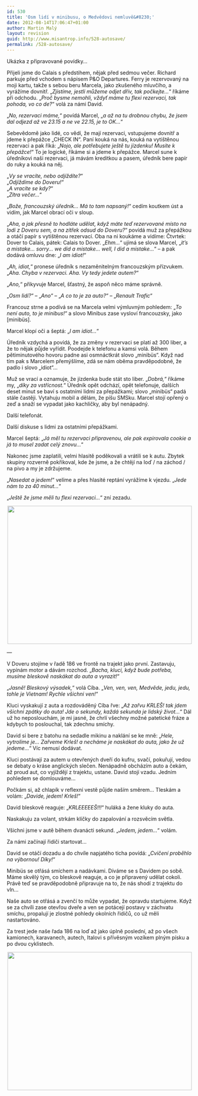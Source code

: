 ```yaml
---
id: 530
title: 'Osm lidí v minibusu, o Medvědovi nemluvě&#8230;'
date: 2012-08-14T17:06:47+01:00
author: Martin Malý
layout: revision
guid: http://www.misantrop.info/528-autosave/
permalink: /528-autosave/
---
```

Ukázka z připravované povídky&#8230;

<!--more-->

Přijeli jsme do Calais s předstihem, nějak před sedmou večer. Richard parkuje před vchodem s nápisem P&O Departures. Ferry je rezervovaný na moji kartu, takže s sebou beru Marcela, jako zkušeného mluvčího, a vyrážíme dovnitř. &#8222;_Zjistíme, jestli můžeme odjet dřív, tak počkejte&#8230;_&#8220; říkáme při odchodu. &#8222;_Proč bysme nemohli, vždyť máme tu flexi rezervaci, tak pohoda, vo co de?_&#8220; volá za námi David.

&#8222;_No, rezervaci máme,_&#8220; povídá Marcel, &#8222;_a až na tu drobnou chybu, že jsem dal odjezd až ve 23.15 a ne ve 22.15, je to OK&#8230;_&#8220;

Sebevědomě jako lidé, co vědí, že mají rezervaci, vstupujeme dovnitř a jdeme k přepážce &#8222;CHECK IN&#8220;. Paní kouká na nás, kouká na vytištěnou rezervaci a pak říká: &#8222;_Nojo, ale potřebujete ještě tu jízdenku! Musíte k přepážce!_&#8220; To je logické, říkáme si a jdeme k přepážce. Marcel sune k úředníkovi naši rezervaci, já mávám kreditkou a pasem, úředník bere papír do ruky a kouká na něj.

&#8222;_Vy se vracíte, nebo odjíždíte?_&#8220;  
&#8222;_Odjíždíme do Doveru!_&#8220;  
&#8222;_A vracíte se kdy?_&#8220;  
&#8222;_Zítra večer&#8230;_&#8220;

&#8222;_Bože, francouzský úředník&#8230; Má to tam napsaný!_&#8220; cedím koutkem úst a vidím, jak Marcel obrací oči v sloup.

&#8222;_Aha, a jak přesně to hodláte udělat, když máte teď rezervované místo na lodi z Doveru sem, a na zítřek odsud do Doveru?_&#8220; povídá muž za přepážkou a otáčí papír s vytištěnou rezervací. Oba na ni koukáme a vidíme: Čtvrtek: Dover to Calais, pátek: Calais to Dover. &#8222;_Ehm&#8230;_&#8220; ujímá se slova Marcel, &#8222;_it&#8217;s a mistake&#8230; sorry&#8230; we did a mistake&#8230; well, I did a mistake&#8230;_&#8220; &#8211; a pak dodává omluvu dne: &#8222;_I am idiot!_&#8220;

&#8222;_Ah, idiot,_&#8220; pronese úředník s nezaměnitelným francouzským přízvukem. &#8222;_Aha. Chyba v rezervaci. Aha. Vy tedy jedete autem?_&#8220;

&#8222;_Ano,_&#8220; přikyvuje Marcel, šťastný, že aspoň něco máme správně.

&#8222;_Osm lidí?_&#8220; &#8211; &#8222;_Ano_&#8220; &#8211; &#8222;_A co to je za auto?_&#8220; &#8211; &#8222;_Renault Trafic_&#8220;

Francouz strne a podívá se na Marcela velmi výmluvným pohledem: &#8222;_To není auto, to je minibus!_&#8220; a slovo Minibus zase vysloví francouzsky, jako [minibüs].

Marcel klopí oči a šeptá: &#8222;_I am idiot&#8230;_&#8220;

Úředník vzdychá a povídá, že za změny v rezervaci se platí až 300 liber, a že to nějak půjde vyřídit. Poodejde k telefonu a kamsi volá. Během pětiminutového hovoru padne asi osmnáctkrát slovo &#8222;minibüs&#8220;. Když nad tím pak s Marcelem přemýšlíme, zdá se nám oběma pravděpodobné, že padlo i slovo &#8222;idiot&#8220;&#8230;

Muž se vrací a oznamuje, že jízdenka bude stát sto liber. &#8222;_Dobrá,_&#8220; říkáme my, &#8222;_díky za vstřícnost._&#8220; Úředník opět odchází, opět telefonuje, dalších deset minut se baví s ostatními lidmi za přepážkami; slovo &#8222;minibüs&#8220; padá stále častěji. Vytahuju mobil a dělám, že píšu SMSku. Marcel stojí opřený o zeď a snaží se vypadat jako kachličky, aby byl nenápadný.

Další telefonát.

Další diskuse s lidmi za ostatními přepážkami.

Marcel šeptá: &#8222;_Já měl tu rezervaci připravenou, ale pak expirovala cookie a já to musel zadat celý znovu&#8230;_&#8220;

Nakonec jsme zaplatili, velmi hlasitě poděkovali a vrátili se k autu. Zbytek skupiny rozverně pokřikoval, kde že jsme, a že chtějí na loď / na záchod / na pivo a my je zdržujeme.

&#8222;_Nasedat a jedem!_&#8220; velíme a přes hlasité reptání vyrážíme k vjezdu. &#8222;_Jede nám to za 40 minut&#8230;_&#8220;

&#8222;_Ještě že jsme měli tu flexi rezervaci&#8230;_&#8220; zní zezadu.

<p style="text-align: center;">
  <a href="http://www.misantrop.info/osm-lidi-v-minibusu-o-medvedovi-nemluve/wp_000089/" rel="attachment wp-att-535"><img class="aligncenter size-medium wp-image-535" title="Podvečerní Dover" src="http://www.misantrop.info/wp-content/uploads/2012/08/WP_000089-500x375.jpg" alt="" width="500" height="375" srcset="https://www.misantrop.info/wp-content/uploads/2012/08/WP_000089-500x375.jpg 500w, https://www.misantrop.info/wp-content/uploads/2012/08/WP_000089-200x150.jpg 200w, https://www.misantrop.info/wp-content/uploads/2012/08/WP_000089-1024x768.jpg 1024w, https://www.misantrop.info/wp-content/uploads/2012/08/WP_000089.jpg 1632w" sizes="(max-width: 500px) 100vw, 500px" /></a>
</p>

&#8212;

V Doveru stojíme v řadě 186 ve frontě na trajekt jako první. Zastavuju, vypínám motor a dávám rozchod. &#8222;_Bacha, kluci, když bude potřeba, musíme bleskově naskákat do auta a vyrazit!_&#8220;

&#8222;_Jasně! Bleskový výsadek,_&#8220; volá Cíba. &#8222;_Ven, ven, ven, Medvěde, jedu, jedu, tohle je Vietnam! Rychle všichni ven!_&#8220;

Kluci vyskakují z auta a rozdováděný Cíba řve: &#8222;_Až zařvu KRLEŠ! tak jdem všichni zpátky do auta! Jde o sekundy, každá sekunda je lidský život&#8230;_&#8220; Dál už ho neposlouchám, je mi jasné, že chrlí všechny možné patetické fráze a kdybych to poslouchal, tak zdechnu smíchy.

David si bere z batohu na sedadle mikinu a naklání se ke mně: &#8222;_Hele, vytrolíme je&#8230; Zařveme Krleš! a necháme je naskákat do auta, jako že už jedeme&#8230;_&#8220; Víc nemusí dodávat.

Kluci postávají za autem u otevřených dveří do kufru, svačí, pokuřují, vedou se debaty o kráse anglických slečen. Nenápadně obcházím auto a čekám, až proud aut, co vyjíždějí z trajektu, ustane. David stojí vzadu. Jedním pohledem se domlouváme&#8230;

Počkám si, až chlapík v reflexní vestě půjde naším směrem&#8230; Tleskám a volám: &#8222;_Davide, jedem! Krleš!_&#8220;

David bleskově reaguje: &#8222;_KRLEEEEEŠ!!!_&#8220; huláká a žene kluky do auta.

Naskakuju za volant, strkám klíčky do zapalování a rozsvěcím světla.

Všichni jsme v autě během dvanácti sekund. &#8222;_Jedem, jedem&#8230;_&#8220; volám.

Za námi začínají řidiči startovat&#8230;

David se otáčí dozadu a do chvíle napjatého ticha povídá: &#8222;_Cvičení proběhlo na výbornou! Díky!_&#8220;

Minibüs se otřásá smíchem a nadávkami. Díváme se s Davidem po sobě. Máme skvělý tým, co bleskově reaguje, a co je připravený udělat cokoli. Právě teď se pravděpodobně připravuje na to, že nás shodí z trajektu do vln&#8230;

Naše auto se otřásá a zvenčí to může vypadat, že opravdu startujeme. Když se za chvíli zase otevřou dveře a ven se potácejí postavy v záchvatu smíchu, propalují je zlostné pohledy okolních řidičů, co už měli nastartováno.

Za trest jede naše řada 186 na loď až jako úplně poslední, až po všech kamionech, karavanech, autech, Italovi s přívěsným vozíkem plným písku a po dvou cyklistech.

<p style="text-align: center;">
  <a href="http://www.misantrop.info/osm-lidi-v-minibusu-o-medvedovi-nemluve/wp_000081/" rel="attachment wp-att-534"><img class="aligncenter" title="Dover" src="http://www.misantrop.info/wp-content/uploads/2012/08/WP_000081-500x375.jpg" alt="" width="500" height="375" /></a>
</p>